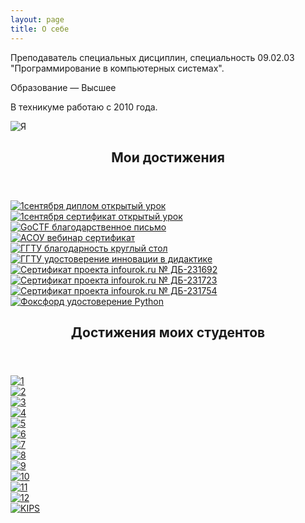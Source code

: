 ```yaml
---
layout: page
title: О себе
---
```


<div class="row">
	<div class="6u 12u$(small)">
		<p>Преподаватель специальных дисциплин, специальность 09.02.03 "Программирование в компьютерных системах". </p>
		<p>Образование — Высшее</p>
		<p>В техникуме работаю с 2010 года.</p>
	</div>
	<div class="6u$ 12u$(small)">
		<div class="box alt">
			<div class="row 50% uniform">
				<div class="4u$"><span class="image fit"><img src="/port/about/me.jpg" alt="Я" /></span></div>
			</div>
		</div>
	</div>
</div>

<section
		data-featherlight-gallery
		data-featherlight-filter="a">
	<header class="major">
		<h2>Мои достижения</h2>
	</header>
	<div class="posts">
		<article>
			<a href="/port/about/dost-01.jpg" target="_blank" class="image"><img src="/port/about/pix/dost-01.jpg" alt="1сентября диплом открытый урок
" /></a>
		</article>
		<article>
			<a href="/port/about/dost-02.jpg" target="_blank" class="image"><img src="/port/about/pix/dost-02.jpg" alt="1сентября сертификат открытый урок
" /></a>
		</article>
		<article>
			<a href="/port/about/dost-03.jpg" target="_blank" class="image"><img src="/port/about/pix/dost-03.jpg" alt="GoCTF благодарственное письмо
" /></a>
		</article>
		<article>
			<a href="/port/about/dost-04.jpg" target="_blank" class="image"><img src="/port/about/pix/dost-04.jpg" alt="АСОУ вебинар сертификат
" /></a>
		</article>
		<article>
			<a href="/port/about/dost-05.jpg" target="_blank" class="image"><img src="/port/about/pix/dost-05.jpg" alt="ГГТУ благодарность круглый стол
" /></a>
		</article>
		<article>
			<a href="/port/about/dost-06.jpg" target="_blank" class="image"><img src="/port/about/pix/dost-06.jpg" alt="ГГТУ удостоверение инновации в дидактике" /></a>
		</article>
		<article>
			<a href="/port/about/dost-07.jpg" target="_blank" class="image"><img src="/port/about/pix/dost-07.jpg" alt="Сертификат проекта infourok.ru № ДБ-231692
" /></a>
		</article>
		<article>
			<a href="/port/about/dost-08.jpg" target="_blank" class="image"><img src="/port/about/pix/dost-08.jpg" alt="Сертификат проекта infourok.ru № ДБ-231723
" /></a>
		</article>
		<article>
			<a href="/port/about/dost-09.jpg" target="_blank" class="image"><img src="/port/about/pix/dost-09.jpg" alt="Сертификат проекта infourok.ru № ДБ-231754" /></a>
		</article>
		<article>
			<a href="/port/about/dost-10.jpg" target="_blank" class="image"><img src="/port/about/pix/dost-10.jpg" alt="Фоксфорд удостоверение Python" /></a>
		</article>
	</div>
</section>
<section
		data-featherlight-gallery
		data-featherlight-filter="a">
	<header class="major">
		<h2>Достижения моих студентов</h2>
	</header>
	<div class="posts">
		<article>
			<a href="/port/about/stud-01.jpg" target="_blank" class="image"><img src="/port/about/pix/stud-01.jpg" alt="1" /></a>
		</article>
		<article>
			<a href="/port/about/stud-02.jpg" target="_blank" class="image"><img src="/port/about/pix/stud-02.jpg" alt="2" /></a>
		</article>
		<article>
			<a href="/port/about/stud-03.jpg" target="_blank" class="image"><img src="/port/about/pix/stud-03.jpg" alt="3" /></a>
		</article>
		<article>
			<a href="/port/about/stud-04.jpg" target="_blank" class="image"><img src="/port/about/pix/stud-04.jpg" alt="4" /></a>
		</article>
		<article>
			<a href="/port/about/stud-05.jpg" target="_blank" class="image"><img src="/port/about/pix/stud-05.jpg" alt="5" /></a>
		</article>
		<article>
			<a href="/port/about/stud-06.jpg" target="_blank" class="image"><img src="/port/about/pix/stud-06.jpg" alt="6" /></a>
		</article>
		<article>
			<a href="/port/about/stud-07.jpg" target="_blank" class="image"><img src="/port/about/pix/stud-07.jpg" alt="7" /></a>
		</article>
		<article>
			<a href="/port/about/stud-08.jpg" target="_blank" class="image"><img src="/port/about/pix/stud-08.jpg" alt="8" /></a>
		</article>
		<article>
			<a href="/port/about/stud-09.jpg" target="_blank" class="image"><img src="/port/about/pix/stud-09.jpg" alt="9" /></a>
		</article>
		<article>
			<a href="/port/about/stud-10.jpg" target="_blank" class="image"><img src="/port/about/pix/stud-10.jpg" alt="10" /></a>
		</article>
		<article>
			<a href="/port/about/stud-11.jpg" target="_blank" class="image"><img src="/port/about/pix/stud-11.jpg" alt="11" /></a>
		</article>
		<article>
			<a href="/port/about/stud-12.jpg" target="_blank" class="image"><img src="/port/about/pix/stud-12.jpg" alt="12" /></a>
		</article>
		<article>
			<a href="/port/about/kips_certificate.png" target="_blank" class="image"><img src="/port/about/pix/kips_certificate.jpg" alt="KIPS" /></a>
		</article>
	</div>
</section>